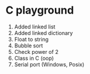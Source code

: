 # C playground

1. Added linked list
2. Added linked dictionary
3. Float to string
4. Bubble sort
5. Check power of 2
6. Class in C (oop)
7. Serial port (Windows, Posix)